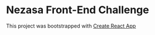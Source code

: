 # Nezasa Front-End Challenge

This project was bootstrapped with [Create React App](https://github.com/facebookincubator/create-react-app)
